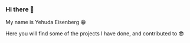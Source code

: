 ### Hi there 👋

My name is Yehuda Eisenberg 😁

Here you will find some of the projects I have done, and contributed to 😎

